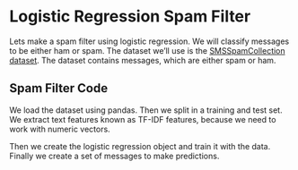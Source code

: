 # Logistic Regression Spam Filter

Lets make a spam filter using logistic regression. We will classify messages to be either ham or spam. The dataset we’ll use is the [SMSSpamCollection dataset](https://archive.ics.uci.edu/ml/datasets/SMS+Spam+Collection). The dataset contains messages, which are either spam or ham.

## Spam Filter Code
We load the dataset using pandas. Then we split in a training and test set. We extract text features known as TF-IDF features, because we need to work with numeric vectors.

Then we create the logistic regression object and train it with the data. Finally we create a set of messages to make predictions.

